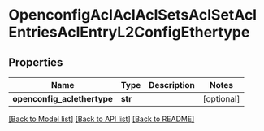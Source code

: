 # OpenconfigAclAclAclSetsAclSetAclEntriesAclEntryL2ConfigEthertype

## Properties
Name | Type | Description | Notes
------------ | ------------- | ------------- | -------------
**openconfig_aclethertype** | **str** |  | [optional] 

[[Back to Model list]](../README.md#documentation-for-models) [[Back to API list]](../README.md#documentation-for-api-endpoints) [[Back to README]](../README.md)


